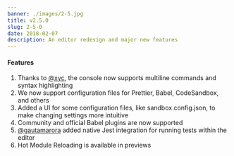 ```yaml
---
banner: ./images/2-5.jpg
title: v2.5.0
slug: 2-5-0
date: 2018-02-07
description: An editor redesign and major new features
---
```


#### Features

1. Thanks to [@xyc](https://github.com/xyc), the console now supports multiline
   commands and syntax highlighting
2. We now support configuration files for Prettier, Babel, CodeSandbox, and
   others
3. Added a UI for some configuration files, like sandbox.config.json, to make
   changing settings more intuitive
4. Community and official Babel plugins are now supported
5. [@gautamarora](https://github.com/gautamarora) added native Jest integration
   for running tests within the editor
6. Hot Module Reloading is available in previews
